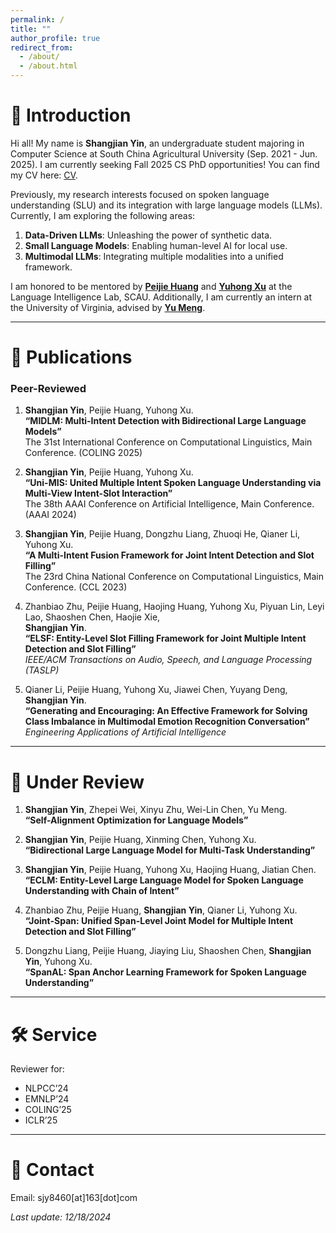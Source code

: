 ```yaml
---
permalink: /
title: ""
author_profile: true
redirect_from: 
  - /about/
  - /about.html
---
```


# 🌟 Introduction  

Hi all! My name is **Shangjian Yin**, an undergraduate student majoring in Computer Science at South China Agricultural University (Sep. 2021 - Jun. 2025). I am currently seeking Fall 2025 CS PhD opportunities! You can find my CV here: [CV](../files/my_cv.pdf).  

Previously, my research interests focused on spoken language understanding (SLU) and its integration with large language models (LLMs). Currently, I am exploring the following areas:  

1. **Data-Driven LLMs**: Unleashing the power of synthetic data.  
2. **Small Language Models**: Enabling human-level AI for local use.  
3. **Multimodal LLMs**: Integrating multiple modalities into a unified framework.  

I am honored to be mentored by **[Peijie Huang](https://dblp.org/pid/24/1023.html)** and **[Yuhong Xu](https://www.researchgate.net/profile/Yuhong-Xu-5)** at the Language Intelligence Lab, SCAU. Additionally, I am currently an intern at the University of Virginia, advised by **[Yu Meng](https://yumeng5.github.io/)**.  

---

# 📝 Publications  

### Peer-Reviewed  

1. **Shangjian Yin**, Peijie Huang, Yuhong Xu.  
   **“MIDLM: Multi-Intent Detection with Bidirectional Large Language Models”**  
   The 31st International Conference on Computational Linguistics, Main Conference. (COLING 2025)  

2. **Shangjian Yin**, Peijie Huang, Yuhong Xu.  
   **“Uni-MIS: United Multiple Intent Spoken Language Understanding via Multi-View Intent-Slot Interaction”**  
   The 38th AAAI Conference on Artificial Intelligence, Main Conference. (AAAI 2024)  

3. **Shangjian Yin**, Peijie Huang, Dongzhu Liang, Zhuoqi He, Qianer Li, Yuhong Xu.  
   **“A Multi-Intent Fusion Framework for Joint Intent Detection and Slot Filling”**  
   The 23rd China National Conference on Computational Linguistics, Main Conference. (CCL 2023)  

4. Zhanbiao Zhu, Peijie Huang, Haojing Huang, Yuhong Xu, Piyuan Lin, Leyi Lao, Shaoshen Chen, Haojie Xie,  
   **Shangjian Yin**.  
   **“ELSF: Entity-Level Slot Filling Framework for Joint Multiple Intent Detection and Slot Filling”**  
   *IEEE/ACM Transactions on Audio, Speech, and Language Processing (TASLP)*  

5. Qianer Li, Peijie Huang, Yuhong Xu, Jiawei Chen, Yuyang Deng, **Shangjian Yin**.  
   **“Generating and Encouraging: An Effective Framework for Solving Class Imbalance in Multimodal Emotion Recognition Conversation”**  
   *Engineering Applications of Artificial Intelligence*  

---

# 📄 Under Review  

1. **Shangjian Yin**, Zhepei Wei, Xinyu Zhu, Wei-Lin Chen, Yu Meng.  
   **“Self-Alignment Optimization for Language Models”**  

2. **Shangjian Yin**, Peijie Huang, Xinming Chen, Yuhong Xu.  
   **“Bidirectional Large Language Model for Multi-Task Understanding”**  

3. **Shangjian Yin**, Peijie Huang, Yuhong Xu, Haojing Huang, Jiatian Chen.  
   **“ECLM: Entity-Level Large Language Model for Spoken Language Understanding with Chain of Intent”**  

4. Zhanbiao Zhu, Peijie Huang, **Shangjian Yin**, Qianer Li, Yuhong Xu.  
   **“Joint-Span: Unified Span-Level Joint Model for Multiple Intent Detection and Slot Filling”**  

5. Dongzhu Liang, Peijie Huang, Jiaying Liu, Shaoshen Chen, **Shangjian Yin**, Yuhong Xu.  
   **“SpanAL: Span Anchor Learning Framework for Spoken Language Understanding”**  

---

# 🛠️ Service  

Reviewer for:  
- NLPCC’24  
- EMNLP’24  
- COLING’25  
- ICLR’25  

---

# 📧 Contact  

Email: sjy8460[at]163[dot]com  

_Last update: 12/18/2024_  
